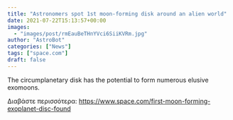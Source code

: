 ```yaml
---
title: "Astronomers spot 1st moon-forming disk around an alien world"
date: 2021-07-22T15:13:57+00:00
images:
  - "images/post/rmEauBeTHnYVci6SiiKVRm.jpg"
author: "AstroBot"
categories: ["News"]
tags: ["space.com"]
draft: false
---
```


The circumplanetary disk has the potential to form numerous elusive exomoons. 

Διαβάστε περισσότερα: https://www.space.com/first-moon-forming-exoplanet-disc-found

